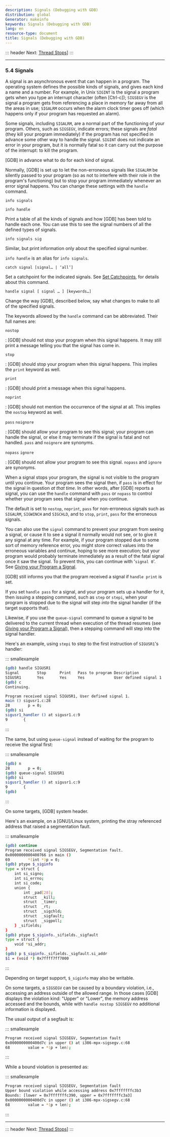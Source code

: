 ```yaml
---
description: Signals (Debugging with GDB)
distribution: global
Generator: makeinfo
keywords: Signals (Debugging with GDB)
lang: en
resource-type: document
title: Signals (Debugging with GDB)
---
```

::: header
Next: [Thread Stops](Thread-Stops.html#Thread-Stops)]
:::

---

### 5.4 Signals

A signal is an asynchronous event that can happen in a program. The operating system defines the possible kinds of signals, and gives each kind a name and a number. For example, in Unix `SIGINT` is the signal a program gets when you type an interrupt character (often [Ctrl-c]); `SIGSEGV` is the signal a program gets from referencing a place in memory far away from all the areas in use; `SIGALRM` occurs when the alarm clock timer goes off (which happens only if your program has requested an alarm).

Some signals, including `SIGALRM`, are a normal part of the functioning of your program. Others, such as `SIGSEGV`, indicate errors; these signals are *fatal* (they kill your program immediately) if the program has not specified in advance some other way to handle the signal. `SIGINT` does not indicate an error in your program, but it is normally fatal so it can carry out the purpose of the interrupt: to kill the program.

[GDB] in advance what to do for each kind of signal.

Normally, [GDB] is set up to let the non-erroneous signals like `SIGALRM` be silently passed to your program (so as not to interfere with their role in the program's functioning) but to stop your program immediately whenever an error signal happens. You can change these settings with the `handle` command.

`info signals`

`info handle`

Print a table of all the kinds of signals and how [GDB] has been told to handle each one. You can use this to see the signal numbers of all the defined types of signals.

`info signals sig`

Similar, but print information only about the specified signal number.

`info handle` is an alias for `info signals`.

`catch signal [signal… | ‘all’]`

Set a catchpoint for the indicated signals. See [Set Catchpoints](Set-Catchpoints.html#Set-Catchpoints), for details about this command.

`handle signal [ signal … ] [keywords…]`

Change the way [GDB], described below, say what changes to make to all of the specified signals.

The keywords allowed by the `handle` command can be abbreviated. Their full names are:

`nostop`

:   [GDB] should not stop your program when this signal happens. It may still print a message telling you that the signal has come in.

`stop`

:   [GDB] should stop your program when this signal happens. This implies the `print` keyword as well.

`print`

:   [GDB] should print a message when this signal happens.

`noprint`

:   [GDB] should not mention the occurrence of the signal at all. This implies the `nostop` keyword as well.

`pass`
`noignore`

:   [GDB] should allow your program to see this signal; your program can handle the signal, or else it may terminate if the signal is fatal and not handled. `pass` and `noignore` are synonyms.

`nopass`
`ignore`

:   [GDB] should not allow your program to see this signal. `nopass` and `ignore` are synonyms.

When a signal stops your program, the signal is not visible to the program until you continue. Your program sees the signal then, if `pass` is in effect for the signal in question *at that time*. In other words, after [GDB] reports a signal, you can use the `handle` command with `pass` or `nopass` to control whether your program sees that signal when you continue.

The default is set to `nostop`, `noprint`, `pass` for non-erroneous signals such as `SIGALRM`, `SIGWINCH` and `SIGCHLD`, and to `stop`, `print`, `pass` for the erroneous signals.

You can also use the `signal` command to prevent your program from seeing a signal, or cause it to see a signal it normally would not see, or to give it any signal at any time. For example, if your program stopped due to some sort of memory reference error, you might store correct values into the erroneous variables and continue, hoping to see more execution; but your program would probably terminate immediately as a result of the fatal signal once it saw the signal. To prevent this, you can continue with '`signal 0`'. See [Giving your Program a Signal](Signaling.html#Signaling).

[GDB] still informs you that the program received a signal if `handle print` is set.

If you set `handle pass` for a signal, and your program sets up a handler for it, then issuing a stepping command, such as `step` or `stepi`, when your program is stopped due to the signal will step *into* the signal handler (if the target supports that).

Likewise, if you use the `queue-signal` command to queue a signal to be delivered to the current thread when execution of the thread resumes (see [Giving your Program a Signal](Signaling.html#Signaling)), then a stepping command will step into the signal handler.

Here's an example, using `stepi` to step to the first instruction of `SIGUSR1`'s handler:

::: smallexample

```bash
(gdb) handle SIGUSR1
Signal        Stop      Print   Pass to program Description
SIGUSR1       Yes       Yes     Yes             User defined signal 1
(gdb) c
Continuing.

Program received signal SIGUSR1, User defined signal 1.
main () sigusr1.c:28
28        p = 0;
(gdb) si
sigusr1_handler () at sigusr1.c:9
9       {
```

:::

The same, but using `queue-signal` instead of waiting for the program to receive the signal first:

::: smallexample

```bash
(gdb) n
28        p = 0;
(gdb) queue-signal SIGUSR1
(gdb) si
sigusr1_handler () at sigusr1.c:9
9       {
(gdb)
```

:::

On some targets, [GDB] system header.

Here's an example, on a [GNU]/Linux system, printing the stray referenced address that raised a segmentation fault.

::: smallexample

```bash
(gdb) continue
Program received signal SIGSEGV, Segmentation fault.
0x0000000000400766 in main ()
69        *(int *)p = 0;
(gdb) ptype $_siginfo
type = struct {
    int si_signo;
    int si_errno;
    int si_code;
    union {
        int _pad[28];
        struct  _kill;
        struct  _timer;
        struct  _rt;
        struct  _sigchld;
        struct  _sigfault;
        struct  _sigpoll;
    } _sifields;
}
(gdb) ptype $_siginfo._sifields._sigfault
type = struct {
    void *si_addr;
}
(gdb) p $_siginfo._sifields._sigfault.si_addr
$1 = (void *) 0x7ffff7ff7000
```

:::

Depending on target support, `$_siginfo` may also be writable.

On some targets, a `SIGSEGV` can be caused by a boundary violation, i.e., accessing an address outside of the allowed range. In those cases [GDB] displays the violation kind: \"Upper\" or \"Lower\", the memory address accessed and the bounds, while with `handle nostop SIGSEGV` no additional information is displayed.

The usual output of a segfault is:

::: smallexample

```bash
Program received signal SIGSEGV, Segmentation fault
0x0000000000400d7c in upper () at i386-mpx-sigsegv.c:68
68        value = *(p + len);
```

:::

While a bound violation is presented as:

::: smallexample

```bash
Program received signal SIGSEGV, Segmentation fault
Upper bound violation while accessing address 0x7fffffffc3b3
Bounds: [lower = 0x7fffffffc390, upper = 0x7fffffffc3a3]
0x0000000000400d7c in upper () at i386-mpx-sigsegv.c:68
68        value = *(p + len);
```

:::

---

::: header
Next: [Thread Stops](Thread-Stops.html#Thread-Stops)]
:::
